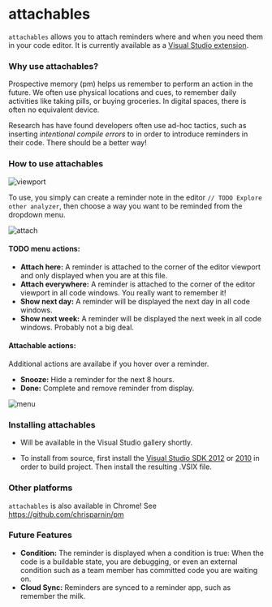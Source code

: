 attachables
===========

`attachables` allows you to attach reminders where and when you need them in your code editor.  It is currently available as a [Visual Studio extension]().

### Why use attachables?

Prospective memory (pm) helps us remember to perform an action in the future. We often use physical locations and cues, to remember daily activities like taking pills, or buying groceries. In digital spaces, there is often no equivalent device.

Research has have found developers often use ad-hoc tactics, such as inserting *intentional compile errors* to in order to introduce reminders in their code.  There should be a better way!

### How to use attachables

![viewport](https://raw.github.com/chrisparnin/attachables/master/doc/viewport.png)

To use, you simply can create a reminder note in the editor `// TODO Explore other analyzer`, then choose a way you want to be reminded from the dropdown menu.

![attach](https://raw.github.com/chrisparnin/attachables/master/doc/attach.png)

#### TODO menu actions: 

- **Attach here:** A reminder is attached to the corner of the editor viewport and only displayed when you are at this file.
- **Attach everywhere:** A reminder is attached to the corner of the editor viewport in all code windows.  You really want to remember it!
- **Show next day:** A reminder will be displayed the next day in all code windows.
- **Show next week:** A reminder will be displayed the next week in all code windows.  Probably not a big deal.

#### Attachable actions: 

Additional actions are availabe if you hover over a reminder.

- **Snooze:** Hide a reminder for the next 8 hours.
- **Done:** Complete and remove reminder from display.

![menu](https://raw.github.com/chrisparnin/attachables/master/doc/attachablesmenu.png)

### Installing attachables

- Will be available in the Visual Studio gallery shortly. 

- To install from source, first install the [Visual Studio SDK 2012](http://www.microsoft.com/en-us/download/details.aspx?id=30668) or [2010](http://www.microsoft.com/en-us/download/details.aspx?id=21835) in order to build project.  Then install the resulting .VSIX file.

### Other platforms

`attachables` is also available in Chrome!  See https://github.com/chrisparnin/pm

### Future Features

- **Condition:** The reminder is displayed when a condition is true: When the code is a buildable state, you are debugging, or even an external condition such as a team member has committed code you are waiting on. 
- **Cloud Sync:** Reminders are synced to a reminder app, such as remember the milk.